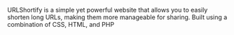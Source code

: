 URLShortify is a simple yet powerful website that allows you to easily shorten long URLs, making them more manageable for sharing. Built using a combination of CSS, HTML, and PHP
